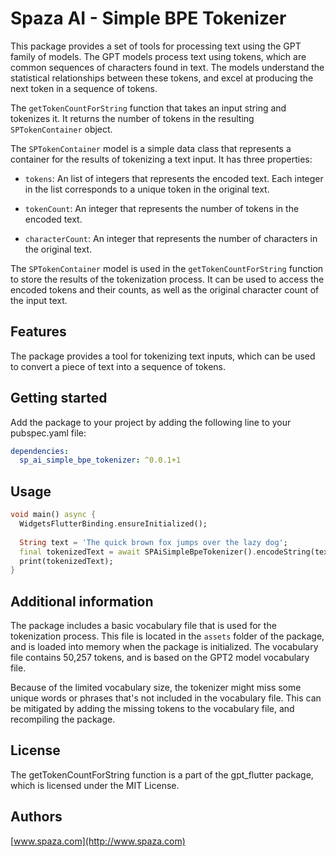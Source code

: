 # Spaza AI - Simple BPE Tokenizer

This package provides a set of tools for processing text using the GPT family of models. The GPT models process text using tokens, which are common sequences of characters found in text. The models understand the statistical relationships between these tokens, and excel at producing the next token in a sequence of tokens.

The `getTokenCountForString` function that takes an input string and tokenizes it. It returns the number of tokens in the resulting `SPTokenContainer` object.

The `SPTokenContainer` model is a simple data class that represents a container for the results of tokenizing a text input. It has three properties:

- `tokens`: An list of integers that represents the encoded text. Each integer in the list corresponds to a unique token in the original text.


- `tokenCount`: An integer that represents the number of tokens in the encoded text.


- `characterCount`: An integer that represents the number of characters in the original text.


The `SPTokenContainer` model is used in the `getTokenCountForString` function to store the results of the tokenization process. It can be used to access the encoded tokens and their counts, as well as the original character count of the input text. 


## Features

The package provides a tool for tokenizing text inputs, which can be used to convert a piece of text into a sequence of tokens.

## Getting started

Add the package to your project by adding the following line to your pubspec.yaml file:
```yaml
dependencies:
  sp_ai_simple_bpe_tokenizer: ^0.0.1+1
```

## Usage

```dart
void main() async {
  WidgetsFlutterBinding.ensureInitialized();
  
  String text = 'The quick brown fox jumps over the lazy dog';
  final tokenizedText = await SPAiSimpleBpeTokenizer().encodeString(text);
  print(tokenizedText);
}
```

## Additional information

The package includes a basic vocabulary file that is used for the tokenization process. This file is located in the `assets` folder of the package, and is loaded into memory when the package is initialized. The vocabulary file contains 50,257 tokens, and is based on the GPT2 model vocabulary file.

Because of the limited vocabulary size, the tokenizer might miss some unique words or phrases that's not included in the vocabulary file. This can be mitigated by adding the missing tokens to the vocabulary file, and recompiling the package.

## License

The getTokenCountForString function is a part of the gpt_flutter package, which is licensed under the MIT License.

## Authors
[www.spaza.com](http://www.spaza.com)
